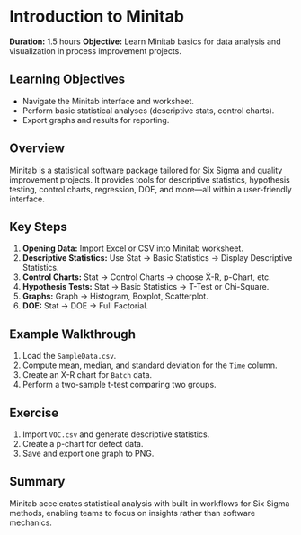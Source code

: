 # Introduction to Minitab

**Duration:** 1.5 hours
**Objective:** Learn Minitab basics for data analysis and visualization in process improvement projects.

## Learning Objectives
- Navigate the Minitab interface and worksheet.  
- Perform basic statistical analyses (descriptive stats, control charts).  
- Export graphs and results for reporting.

## Overview
Minitab is a statistical software package tailored for Six Sigma and quality improvement projects. It provides tools for descriptive statistics, hypothesis testing, control charts, regression, DOE, and more—all within a user-friendly interface.

## Key Steps
1. **Opening Data:** Import Excel or CSV into Minitab worksheet.  
2. **Descriptive Statistics:** Use Stat → Basic Statistics → Display Descriptive Statistics.  
3. **Control Charts:** Stat → Control Charts → choose X̄-R, p-Chart, etc.  
4. **Hypothesis Tests:** Stat → Basic Statistics → T-Test or Chi-Square.  
5. **Graphs:** Graph → Histogram, Boxplot, Scatterplot.  
6. **DOE:** Stat → DOE → Full Factorial.

## Example Walkthrough
1. Load the `SampleData.csv`.  
2. Compute mean, median, and standard deviation for the `Time` column.  
3. Create an X̄-R chart for `Batch` data.  
4. Perform a two-sample t-test comparing two groups.

## Exercise
1. Import `VOC.csv` and generate descriptive statistics.  
2. Create a p-chart for defect data.  
3. Save and export one graph to PNG.

## Summary
Minitab accelerates statistical analysis with built-in workflows for Six Sigma methods, enabling teams to focus on insights rather than software mechanics.